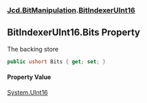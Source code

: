 ### [Jcd.BitManipulation](Jcd.BitManipulation.md 'Jcd.BitManipulation').[BitIndexerUInt16](Jcd.BitManipulation.BitIndexerUInt16.md 'Jcd.BitManipulation.BitIndexerUInt16')

## BitIndexerUInt16.Bits Property

The backing store

```csharp
public ushort Bits { get; set; }
```

#### Property Value
[System.UInt16](https://docs.microsoft.com/en-us/dotnet/api/System.UInt16 'System.UInt16')
